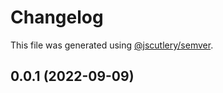 # Changelog

This file was generated using [@jscutlery/semver](https://github.com/jscutlery/semver).

## 0.0.1 (2022-09-09)
